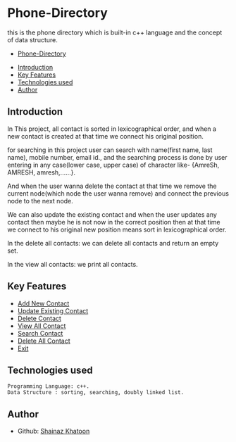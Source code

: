 # Phone-Directory

this is the phone directory which is built-in c++ language and the concept of data structure.
 - [Phone-Directory]()

  * [Introduction](#introduction)
  * [Key Features](#key-features)
  * [Technologies used](#technologies-used)
  * [Author](#author)

## Introduction
  In This project,
  all contact is sorted in lexicographical order, and when a new contact is created at that time we connect his original position.

  for searching in this project user can search with name(first name, last name), mobile number, email id., and the searching process is done by user entering in any case(lower case, upper case) of character like- {AmreSh, AMRESH, amresh,......}.

  And when the user wanna delete the contact at that time we remove the current node(which node the user wanna remove) and connect the previous node to the next node.

  We can also update the existing contact and when the user updates any contact then maybe he is not now in the correct position then at that time we connect to his original new position means sort in lexicographical order.

  In the delete all contacts: we can delete all contacts and return an empty set.

  In the view all contacts: we print all contacts.


## Key Features
- [Add New Contact](https://res.cloudinary.com/mcaprojectnitjsr/image/upload/v1665166855/phone%20directory%20image/New_qy3qk0.jpg)
- [Update Existing Contact](https://res.cloudinary.com/mcaprojectnitjsr/image/upload/v1665166855/phone%20directory%20image/Update_ha3ah4.jpg)
- [Delete Contact](https://res.cloudinary.com/mcaprojectnitjsr/image/upload/v1665166855/phone%20directory%20image/Delete_y1hntj.jpg)
- [View All Contact](https://res.cloudinary.com/mcaprojectnitjsr/image/upload/v1665166857/phone%20directory%20image/View_gqr91a.jpg)
- [Search Contact](https://res.cloudinary.com/mcaprojectnitjsr/image/upload/v1665166855/phone%20directory%20image/Search_kfjqfs.jpg)
- [Delete All Contact](https://res.cloudinary.com/mcaprojectnitjsr/image/upload/v1665166856/phone%20directory%20image/Delete_All_sbvw3y.jpg)
- [Exit](https://res.cloudinary.com/mcaprojectnitjsr/image/upload/v1665166855/phone%20directory%20image/Exit_btmfni.jpg)

## Technologies used
    Programming Language: c++.
    Data Structure : sorting, searching, doubly linked list.
    
## Author

- Github: [Shainaz Khatoon](https://github.com/shainaz-k/Contact_Directory)
